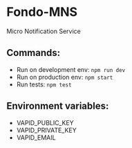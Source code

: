 # Fondo-MNS
Micro Notification Service

## Commands:
- Run on development env: `npm run dev`
- Run on production env: `npm start`
- Run tests: `npm test`

## Environment variables:
- VAPID_PUBLIC_KEY
- VAPID_PRIVATE_KEY
- VAPID_EMAIL
